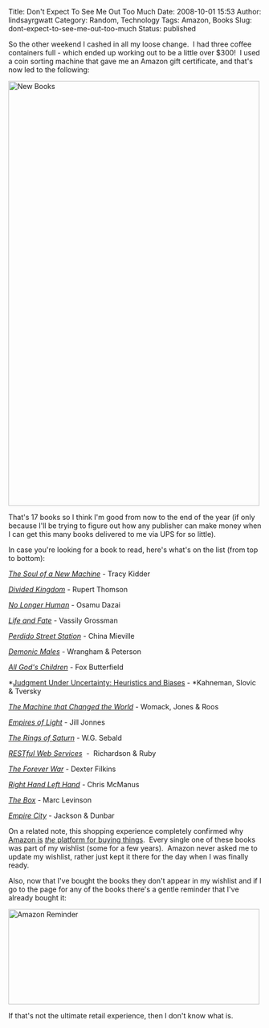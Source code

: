 Title: Don't Expect To See Me Out Too Much
Date: 2008-10-01 15:53
Author: lindsayrgwatt
Category: Random, Technology
Tags: Amazon, Books
Slug: dont-expect-to-see-me-out-too-much
Status: published

So the other weekend I cashed in all my loose change.  I had three coffee containers full - which ended up working out to be a little over $300!  I used a coin sorting machine that gave me an Amazon gift certificate, and that's now led to the following:

[<img src="{static}/images/2008/10/books.jpg" title="New Books" class="aligncenter size-full " width="500" height="847" />]({static}/images/2008/10/books.jpg)

That's 17 books so I think I'm good from now to the end of the year (if only because I'll be trying to figure out how any publisher can make money when I can get this many books delivered to me via UPS for so little).

In case you're looking for a book to read, here's what's on the list (from top to bottom):

*[The Soul of a New Machine](http://www.amazon.com/Soul-New-Machine-Tracy-Kidder/dp/0316491977)* *-* Tracy Kidder

*[Divided Kingdom](http://www.amazon.com/Divided-Kingdom-Rupert-Thomson/dp/1400076595/ref=pd_bbs_sr_1?ie=UTF8&s=books&qid=1222900870&sr=1-1)* *-* Rupert Thomson

*[No Longer Human](http://www.amazon.com/No-Longer-Human-Osamu-Dazai/dp/0811204812/ref=pd_bbs_sr_1?ie=UTF8&s=books&qid=1222900891&sr=1-1) -* Osamu Dazai

*[Life and Fate](http://www.amazon.com/Life-Fate-Review-Books-Classics/dp/1590172019/ref=pd_bbs_1?ie=UTF8&s=books&qid=1222900912&sr=1-1) -* Vassily Grossman

*[Perdido Street Station](http://www.amazon.com/Perdido-Street-Station-China-Mieville/dp/0345459407/ref=pd_bbs_sr_1?ie=UTF8&s=books&qid=1222900937&sr=1-1) -* China Mieville

*[Demonic Males](http://www.amazon.com/Demonic-Males-Origins-Human-Violence/dp/0395877431/ref=pd_bbs_sr_1?ie=UTF8&s=books&qid=1222900957&sr=1-1) -* Wrangham & Peterson

*[All God's Children](http://www.amazon.com/All-Gods-Children-American-Tradition/dp/0307280330/ref=pd_bbs_sr_1?ie=UTF8&s=books&qid=1222900978&sr=1-1) -* Fox Butterfield

*[Judgment Under Uncertainty: Heuristics and Biases](http://www.amazon.com/Judgment-under-Uncertainty-Heuristics-Biases/dp/0521284147/ref=sr_1_1?ie=UTF8&s=books&qid=1222901016&sr=1-1) - *Kahneman, Slovic & Tversky

*[The Machine that Changed the World](http://www.amazon.com/Machine-That-Changed-World-Revolutionizing/dp/0743299795/ref=pd_bbs_sr_1?ie=UTF8&s=books&qid=1222901043&sr=1-1) -* Womack, Jones & Roos

*[Empires of Light](http://www.amazon.com/Empires-Light-Edison-Westinghouse-Electrify/dp/0375758844/ref=pd_bbs_sr_1?ie=UTF8&s=books&qid=1222901071&sr=1-1) -* Jill Jonnes

*[The Rings of Saturn](http://www.amazon.com/Rings-Saturn-W-G-Sebald/dp/0811214133/ref=pd_bbs_sr_1?ie=UTF8&s=books&qid=1222901095&sr=1-1) -* W.G. Sebald

*[RESTful Web Services](http://www.amazon.com/RESTful-Web-Services-Leonard-Richardson/dp/0596529260/ref=pd_bbs_sr_1?ie=UTF8&s=books&qid=1222901116&sr=1-1)  -*  Richardson & Ruby

*[The Forever War](http://www.amazon.com/Forever-War-Dexter-Filkins/dp/0307266397/ref=pd_bbs_sr_1?ie=UTF8&s=books&qid=1222901134&sr=1-1) -* Dexter Filkins

*[Right Hand Left Hand](http://www.amazon.com/Right-Hand-Left-Asymmetry-Cultures/dp/0674016130/ref=pd_bbs_sr_1?ie=UTF8&s=books&qid=1222901161&sr=1-1) -* Chris McManus

*[The Box](http://www.amazon.com/Box-Shipping-Container-Smaller-Economy/dp/0691136408/ref=pd_bbs_sr_1?ie=UTF8&s=books&qid=1222901182&sr=1-1) -* Marc Levinson

*[Empire City](http://www.amazon.com/Empire-City-York-Through-Centuries/dp/0231109091/ref=pd_bbs_sr_1?ie=UTF8&s=books&qid=1222901202&sr=1-1) -* Jackson & Dunbar

On a related note, this shopping experience completely confirmed why [Amazon is](http://www.skrenta.com/2008/02/amazon_is_the_google_of_buying.html) *[the](http://www.skrenta.com/2008/02/amazon_is_the_google_of_buying.html)*[ platform for buying things](http://www.skrenta.com/2008/02/amazon_is_the_google_of_buying.html).  Every single one of these books was part of my wishlist (some for a few years).  Amazon never asked me to update my wishlist, rather just kept it there for the day when I was finally ready.

Also, now that I've bought the books they don't appear in my wishlist and if I go to the page for any of the books there's a gentle reminder that I've already bought it:

[<img src="{static}/images/2008/10/amazon-reminder.png" title="Amazon Reminder" class="aligncenter size-full " width="500" height="190" />]({static}/images/2008/10/amazon-reminder.png)

If that's not the ultimate retail experience, then I don't know what is.
